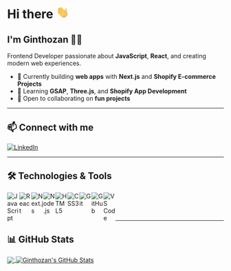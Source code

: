 # Hi there <img src="https://raw.githubusercontent.com/rcabarreto/rcabarreto/master/wave.gif" width="30px">

## I'm Ginthozan 👨‍💻

Frontend Developer passionate about **JavaScript**, **React**, and creating modern web experiences.  

- 💼 Currently building **web apps** with **Next.js** and **Shopify E-commerce Projects**  
- 🌱 Learning **GSAP**, **Three.js**, and **Shopify App Development**  
- 👯 Open to collaborating on **fun projects**  

---

## 📫 Connect with me

[![LinkedIn](https://cdn.jsdelivr.net/npm/simple-icons@v8/icons/linkedin.svg)](https://linkedin.com/in/ginthozan-v)

---

## 🛠 Technologies & Tools

<img align="left" alt="JavaScript" width="28px" src="https://cdn.jsdelivr.net/npm/simple-icons@v8/icons/javascript.svg" />
<img align="left" alt="React" width="28px" src="https://cdn.jsdelivr.net/npm/simple-icons@v8/icons/react.svg" />
<img align="left" alt="Next.js" width="28px" src="https://cdn.jsdelivr.net/npm/simple-icons@v8/icons/nextdotjs.svg" />
<img align="left" alt="Node.js" width="28px" src="https://cdn.jsdelivr.net/npm/simple-icons@v8/icons/node-dot-js.svg" />
<img align="left" alt="HTML5" width="28px" src="https://cdn.jsdelivr.net/npm/simple-icons@v8/icons/html5.svg" />
<img align="left" alt="CSS3" width="28px" src="https://cdn.jsdelivr.net/npm/simple-icons@v8/icons/css3.svg" />
<img align="left" alt="Git" width="28px" src="https://cdn.jsdelivr.net/npm/simple-icons@v8/icons/git.svg" />
<img align="left" alt="GitHub" width="28px" src="https://cdn.jsdelivr.net/npm/simple-icons@v8/icons/github.svg" />
<img align="left" alt="VS Code" width="28px" src="https://cdn.jsdelivr.net/npm/simple-icons@v8/icons/visualstudiocode.svg" />

<br /><br /><br />

---

## 📊 GitHub Stats

<a href="https://github.com/ginthozan-v">
  <img align="center" src="https://github-readme-stats.vercel.app/api/top-langs/?username=ginthozan-v&theme=radical&hide=java,html,pawn,assembly,tex&langs_count=3" />
</a>
<a href="https://github.com/ginthozan-v">
  <img align="center" src="https://github-readme-stats.vercel.app/api?username=ginthozan-v&show_icons=true&line_height=27&count_private=true&theme=radical" alt="Ginthozan's GitHub Stats" />
</a>
